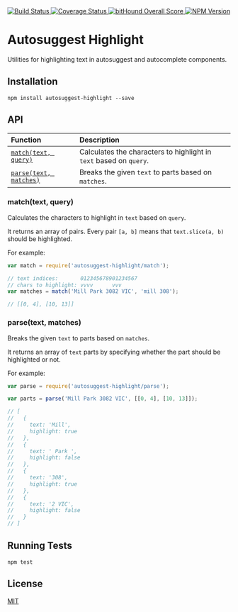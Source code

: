 <a href="https://codeship.com/projects/78168" target="_blank">
  <img src="https://img.shields.io/codeship/99ce0dd0-d5d5-0132-ce75-1e0a7d4d648e/master.svg?style=flat-square"
       alt="Build Status" />
</a>
<a href="https://codecov.io/gh/moroshko/autosuggest-highlight" target="_blank">
  <img src="https://img.shields.io/codecov/c/github/moroshko/autosuggest-highlight/master.svg?style=flat-square"
       alt="Coverage Status">
</a>
<a href="https://www.bithound.io/github/moroshko/autosuggest-highlight" target="_blank">
  <img src="https://www.bithound.io/github/moroshko/autosuggest-highlight/badges/score.svg"
       alt="bitHound Overall Score">
</a>
<a href="https://npmjs.org/package/autosuggest-highlight" target="_blank">
  <img src="https://img.shields.io/npm/v/autosuggest-highlight.svg?style=flat-square"
       alt="NPM Version" />
</a>

# Autosuggest Highlight

Utilities for highlighting text in autosuggest and autocomplete components.

## Installation

```shell
npm install autosuggest-highlight --save
```

## API

| Function | Description |
| :--- | :--- |
| [`match(text, query)`](#match) | Calculates the characters to highlight in `text` based on `query`. |
| [`parse(text, matches)`](#parse) | Breaks the given `text` to parts based on `matches`. |

<a name="match"></a>
### match(text, query)

Calculates the characters to highlight in `text` based on `query`.

It returns an array of pairs. Every pair `[a, b]` means that `text.slice(a, b)` should be highlighted.

For example:

```js
var match = require('autosuggest-highlight/match');

// text indices:       012345678901234567
// chars to highlight: vvvv      vvv
var matches = match('Mill Park 3082 VIC', 'mill 308');

// [[0, 4], [10, 13]]
```

<a name="parse"></a>
### parse(text, matches)

Breaks the given `text` to parts based on `matches`.

It returns an array of `text` parts by specifying whether the part should be highlighted or not.

For example:

```js
var parse = require('autosuggest-highlight/parse');

var parts = parse('Mill Park 3082 VIC', [[0, 4], [10, 13]]);

// [
//   {
//     text: 'Mill',
//     highlight: true
//   },
//   {
//     text: ' Park ',
//     highlight: false
//   },
//   {
//     text: '308',
//     highlight: true
//   },
//   {
//     text: '2 VIC',
//     highlight: false
//   }
// ]
```

## Running Tests

```shell
npm test
```

## License

<a href="http://moroshko.mit-license.org" target="_blank">MIT</a>

